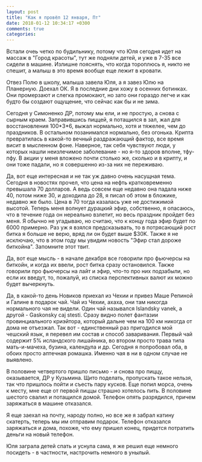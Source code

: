```yaml
---
layout: post
title: "Как я провёл 12 января, Пт"
date: 2018-01-12 10:34:17 +0300
comments: true
categories: 
---
```

Встали очеь четко по будильнику, потому что Юля сегодня идет на массаж в "Город красоты", тут же подняли детей, и уже в 7-35 все сидели в машине. Излишне пояснять, что когда тороплюсь я, никто не спешит, а малыш в это время вообще еще лежит в кровати.

Отвез Полю в школу, малыша завела Юля, а я завез Юлю на Планерную. Доехал ОК. Я в последние дни хожу в осенних ботинках. Они промерзают и слегка промокают, но зато они гораздо легче и как будто бы создают ощущение, что сейчас как бы и не зима.

Сегодня у Симоненко ДР, потому мы ели, и не простую, а снова с сырным краем. Заправившись пиццей, я потащился в зал, жал для восстановления 100\*3\*6, выжал нормально, хотя и тяжелее, чем до праздников. В остальном позанимался нормально, без огонька. Крипта превратилась в какой-то вечный раздражающий фактор, все время висит в мысленном фоне. Наверное, так себя чувствуют люди, у которых нашли неизлечимое заболевание - но я-то здоров вполне, тфу-пфу. В акции у меня вложено почти столько же, сколько и в крипту, и они тоже падали, но я совершенно из-за них не переживаю.

Да, вот еще интересная и не так уж давно очень насущная тема. Сегодня в новостях прочел, что цена на нефть кратковременно превышала 70 долларов. А ведь совсем еще недавно она падала ниже 40, потом ниже 30, и доходила до 28, я писал об этом  в бложике, недавно же было. Цена в 70 тогда казалась уже не достижимой высотой. Теперь меня волнует дурацкий эфир, собственно, я опасаюсь, что в течение года он нереально взлетит, но весь праздник пройдет без меня. Я обычно не угадываю, но считаю, что к концу года эфир будет по 6000 примерно. Раз уж я взялся предсказывать, то в потрясающий рост битка я больше не верю, вряд ли он будет выше $30K. Также я не исключаю, что в этом году мы увидим новость "Эфир стал дороже биткойна". Запомните этот твит.

Да, вот еще мысль - в начале декабря все говорили про фьючерсы на биткойн, и когда их ввели, рост битка сразу остановился. Также говорили про фьючерсы на лайт и эфир, что-то про них подзабыли, но если их введут, то, пожалуй, из списка перспективных валют их можно будет вычеркнуть.

Да, в какой-то день Новиков приехал из Чехии и привез Маше Репиной и Галине в подарок чай. Чай из Чехии, ахаха, они там никогда нормального чая не видели. Один чай назывался Islandsky vanek, а другой - Gaskonsky caj stesti. Сразу видно полет фантазии провинциального криэйтора, который дальне чем на 100 км никогда от дома не отъезжал. Так вот - единственный раз пригодился мой чешский язык, я перевел им состав и способ заваривания. Первый чай содержит 5% исландского лишайника, во втором просто трава типа мать-и-мачеха, бузина, календула и др. Сегодня я попробовал оба, в обоих просто аптечная ромашка. Именно чая в ни в одном случае не выявлено.

В половине четвертого пришло письмо - и снова про пиццу, оказывается, ДР у Кузьмина. Щито поделать, пропускать такое нельзя, так что пришлось пойти и съесть пару кусков. Еще попил морса, очень к месту, мне еще от первой пиццы страшно хотелось пить. В половине шестого свалил и потащился домой. Телефон опять разрядился, причем заряжаться в машине отказался.

Я еще заехал на почту, народу полно, но все же я забрал катину скатерть, теперь мы им отправим подарок. Телефон отказался заряжаться и дома, похоже, что ему пришел конец, придется потратить деньги на новый телефон.

Юля заграла детей спать и уснула сама, я же решил еще немного посидеть - в частности, настрочить немного в унылый.